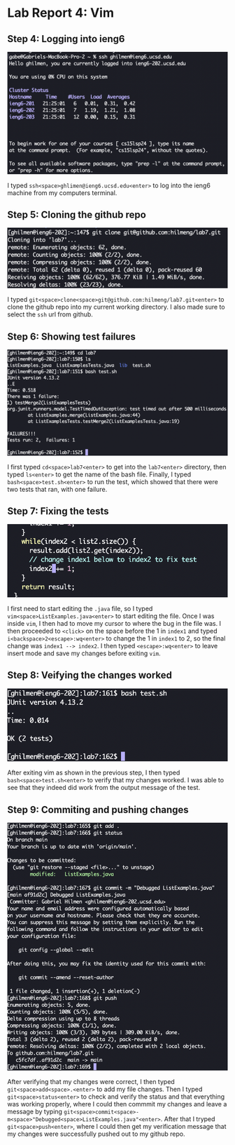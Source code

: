 # Lab Report 4: Vim

## Step 4: Logging into ieng6

![Image](step4.png)

I typed `ssh<space>ghlimen@ieng6.ucsd.edu<enter>` to log into the ieng6 machine from my computers terminal.

## Step 5: Cloning the github repo

![Image](step5.png)

I typed `git<space>clone<space>git@github.com:hilmeng/lab7.git<enter>` to clone the github repo into my current working directory. I also made sure to select the `ssh` url from github.

## Step 6: Showing test failures

![Image](step6.png)

I first typed `cd<space>lab7<enter>` to get into the `lab7<enter>` directory, then typed `ls<enter>` to get the name of the bash file. Finally, I typed `bash<space>test.sh<enter>` to run the test, which showed that there were two tests that ran, with one failure.

## Step 7: Fixing the tests

![Image](step7.png)

I first need to start editing the `.java` file, so I typed `vim<space>ListExamples.java<enter>` to start editing the file. Once I was inside `vim`, I then had to move my cursor to where the bug in the file was. I then proceeded to `<click>` on the space before the 1 in `index1` and typed `i<backspace>2<escape>:wq<enter>` to change the 1 in `index1` to 2, so the final change was `index1 --> index2`. I then typed `<escape>:wq<enter>` to leave insert mode and save my changes before exiting `vim`. 

## Step 8: Veifying the changes worked

![Image](step8.png)

After exiting vim as shown in the previous step, I then typed `bash<space>test.sh<enter>` to verify that my changes worked. I was able to see that they indeed did work from the output message of the test.

## Step 9: Commiting and pushing changes

![Image](step9.png)

After verifying that my changes were correct, I then typed `git<space>add<space>.<enter>` to add my file changes. Then I typed `git<space>status<enter>` to check and verify the status and that everything was working properly, where I could then commmit my changes and leave a message by typing `git<space>commit<space>-m<space>"Debugged<space>ListExamples.java"<enter>`. After that I tryped `git<space>push<enter>`, where I could then get my verification message that my changes were successfully pushed out to my github repo.
